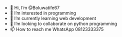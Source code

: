 - 👋 Hi, I’m @Boluwatife67
- 👀 I’m interested in programming 
- 🌱 I’m currently learning web development 
- 💞️ I’m looking to collaborate on python programming 
- 📫 How to reach me WhatsApp 08123333375

<!---
Boluwatife67/Boluwatife67 is a ✨ special ✨ repository because its `README.md` (this file) appears on your GitHub profile.
You can click the Preview link to take a look at your changes.
--->
